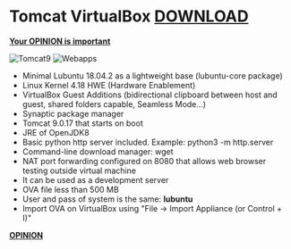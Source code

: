 # Tomcat VirtualBox [DOWNLOAD](https://github.com/Virtual-Machines/Tomcat-VirtualBox/releases/download/latest/Tomcat.ova)

[**Your OPINION is important**](https://docs.google.com/forms/d/e/1FAIpQLSeOzXN-TMbwxt_k3jHCQjwoEbP9o5nP6wJeJFa0_w0exYjTnw/viewform?usp=sf_link)

![Tomcat9](https://raw.githubusercontent.com/Virtual-Machines/Tomcat-VirtualBox/master/tomcat9.png)
![Webapps](https://raw.githubusercontent.com/Virtual-Machines/Tomcat-VirtualBox/master/webapps.png)
- Minimal Lubuntu 18.04.2 as a lightweight base (lubuntu-core package)
- Linux Kernel 4.18 HWE (Hardware Enablement)
- VirtualBox Guest Additions (bidirectional clipboard between host and guest, shared folders capable, Seamless Mode...)
- Synaptic package manager
- Tomcat 9.0.17 that starts on boot
- JRE of OpenJDK8
- Basic python http server included. Example: python3 -m http.server
- Command-line download manager: wget
- NAT port forwarding configured on 8080 that allows web browser testing outside virtual machine
- It can be used as a development server
- OVA file less than 500 MB
- User and pass of system is the same: **lubuntu**
- Import OVA on VirtualBox using "File -> Import Appliance (or Control + I)"

[**OPINION**](https://docs.google.com/forms/d/e/1FAIpQLSeOzXN-TMbwxt_k3jHCQjwoEbP9o5nP6wJeJFa0_w0exYjTnw/viewform?usp=sf_link)
